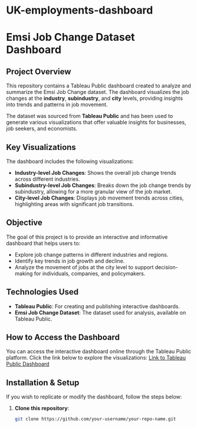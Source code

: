 # UK-employments-dashboard
# Emsi Job Change Dataset Dashboard

## Project Overview
This repository contains a Tableau Public dashboard created to analyze and summarize the Emsi Job Change dataset. The dashboard visualizes the job changes at the **industry**, **subindustry**, and **city** levels, providing insights into trends and patterns in job movement.

The dataset was sourced from **Tableau Public** and has been used to generate various visualizations that offer valuable insights for businesses, job seekers, and economists.

## Key Visualizations
The dashboard includes the following visualizations:
- **Industry-level Job Changes**: Shows the overall job change trends across different industries.
- **Subindustry-level Job Changes**: Breaks down the job change trends by subindustry, allowing for a more granular view of the job market.
- **City-level Job Changes**: Displays job movement trends across cities, highlighting areas with significant job transitions.

## Objective
The goal of this project is to provide an interactive and informative dashboard that helps users to:
- Explore job change patterns in different industries and regions.
- Identify key trends in job growth and decline.
- Analyze the movement of jobs at the city level to support decision-making for individuals, companies, and policymakers.

## Technologies Used
- **Tableau Public**: For creating and publishing interactive dashboards.
- **Emsi Job Change Dataset**: The dataset used for analysis, available on Tableau Public.

## How to Access the Dashboard
You can access the interactive dashboard online through the Tableau Public platform. Click the link below to explore the visualizations:
[Link to Tableau Public Dashboard](INSERT_LINK_HERE)

## Installation & Setup
If you wish to replicate or modify the dashboard, follow the steps below:

1. **Clone this repository**:
   ```bash
   git clone https://github.com/your-username/your-repo-name.git
